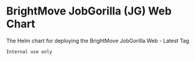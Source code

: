 # BrightMove JobGorilla (JG) Web Chart

The Helm chart for deploying the BrightMove JobGorilla Web - Latest Tag

    Internal use only
